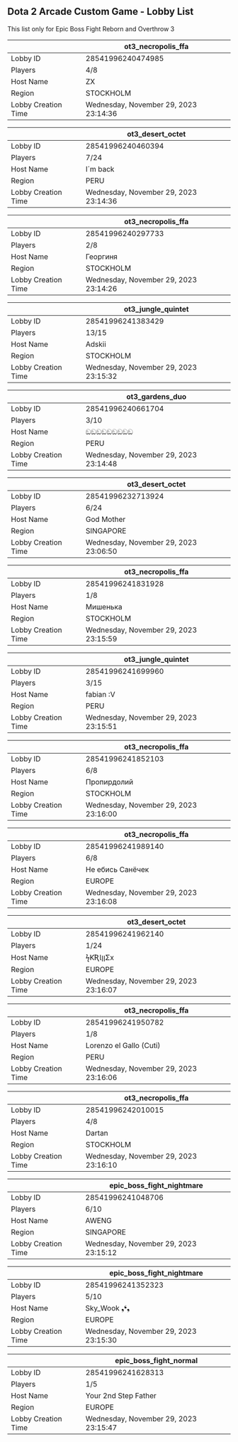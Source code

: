 ## Dota 2 Arcade Custom Game - Lobby List

This list only for Epic Boss Fight Reborn and Overthrow 3

|  | ot3_necropolis_ffa |
| ------ | ------ |
| Lobby ID | 28541996240474985 |
| Players | 4/8 |
| Host Name | ZX |
| Region | STOCKHOLM |
| Lobby Creation Time | Wednesday, November 29, 2023 23:14:36 |


|  | ot3_desert_octet |
| ------ | ------ |
| Lobby ID | 28541996240460394 |
| Players | 7/24 |
| Host Name | I´m back |
| Region | PERU |
| Lobby Creation Time | Wednesday, November 29, 2023 23:14:36 |


|  | ot3_necropolis_ffa |
| ------ | ------ |
| Lobby ID | 28541996240297733 |
| Players | 2/8 |
| Host Name | Георгиня |
| Region | STOCKHOLM |
| Lobby Creation Time | Wednesday, November 29, 2023 23:14:26 |


|  | ot3_jungle_quintet |
| ------ | ------ |
| Lobby ID | 28541996241383429 |
| Players | 13/15 |
| Host Name | Adskii |
| Region | STOCKHOLM |
| Lobby Creation Time | Wednesday, November 29, 2023 23:15:32 |


|  | ot3_gardens_duo |
| ------ | ------ |
| Lobby ID | 28541996240661704 |
| Players | 3/10 |
| Host Name | ඞඞඞඞඞඞඞඞඞ |
| Region | PERU |
| Lobby Creation Time | Wednesday, November 29, 2023 23:14:48 |


|  | ot3_desert_octet |
| ------ | ------ |
| Lobby ID | 28541996232713924 |
| Players | 6/24 |
| Host Name | God Mother |
| Region | SINGAPORE |
| Lobby Creation Time | Wednesday, November 29, 2023 23:06:50 |


|  | ot3_necropolis_ffa |
| ------ | ------ |
| Lobby ID | 28541996241831928 |
| Players | 1/8 |
| Host Name | Мишенька |
| Region | STOCKHOLM |
| Lobby Creation Time | Wednesday, November 29, 2023 23:15:59 |


|  | ot3_jungle_quintet |
| ------ | ------ |
| Lobby ID | 28541996241699960 |
| Players | 3/15 |
| Host Name | fabian :V |
| Region | PERU |
| Lobby Creation Time | Wednesday, November 29, 2023 23:15:51 |


|  | ot3_necropolis_ffa |
| ------ | ------ |
| Lobby ID | 28541996241852103 |
| Players | 6/8 |
| Host Name | Пропирдолий |
| Region | STOCKHOLM |
| Lobby Creation Time | Wednesday, November 29, 2023 23:16:00 |


|  | ot3_necropolis_ffa |
| ------ | ------ |
| Lobby ID | 28541996241989140 |
| Players | 6/8 |
| Host Name | Не ебись Санёчек |
| Region | EUROPE |
| Lobby Creation Time | Wednesday, November 29, 2023 23:16:08 |


|  | ot3_desert_octet |
| ------ | ------ |
| Lobby ID | 28541996241962140 |
| Players | 1/24 |
| Host Name | ϟƘƦƖןןΣx |
| Region | EUROPE |
| Lobby Creation Time | Wednesday, November 29, 2023 23:16:07 |


|  | ot3_necropolis_ffa |
| ------ | ------ |
| Lobby ID | 28541996241950782 |
| Players | 1/8 |
| Host Name | Lorenzo el Gallo (Cuti) |
| Region | PERU |
| Lobby Creation Time | Wednesday, November 29, 2023 23:16:06 |


|  | ot3_necropolis_ffa |
| ------ | ------ |
| Lobby ID | 28541996242010015 |
| Players | 4/8 |
| Host Name | Dartan |
| Region | STOCKHOLM |
| Lobby Creation Time | Wednesday, November 29, 2023 23:16:10 |


|  | epic_boss_fight_nightmare |
| ------ | ------ |
| Lobby ID | 28541996241048706 |
| Players | 6/10 |
| Host Name | AWENG |
| Region | SINGAPORE |
| Lobby Creation Time | Wednesday, November 29, 2023 23:15:12 |


|  | epic_boss_fight_nightmare |
| ------ | ------ |
| Lobby ID | 28541996241352323 |
| Players | 5/10 |
| Host Name | Sky_Wook ❟❛❟ |
| Region | EUROPE |
| Lobby Creation Time | Wednesday, November 29, 2023 23:15:30 |


|  | epic_boss_fight_normal |
| ------ | ------ |
| Lobby ID | 28541996241628313 |
| Players | 1/5 |
| Host Name | Your 2nd Step Father |
| Region | EUROPE |
| Lobby Creation Time | Wednesday, November 29, 2023 23:15:47 |


